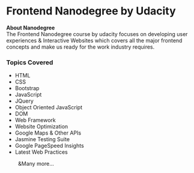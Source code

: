 <h1>Frontend Nanodegree by Udacity</h1>
<b>About Nanodegree</b><br>
The Frontend Nanodegree course by udacity focuses on developing user experiences & Interactive Websites which covers all the major frontend concepts and make us ready for the work industry requires.
<h3>Topics Covered</h3>
<ul>
<li>HTML</li>
<li>CSS</li>
<li>Bootstrap</li>
<li>JavaScript</li>
<li>JQuery</li>
<li>Object Oriented JavaScript</li>
<li>DOM</li>
<li>Web Framework</li>
<li>Website Optimization</li>
<li>Google Maps & Other APIs</li>
<li>Jasmine Testing Suite</li>
<li>Google PageSpeed Insights</li>
<li>Latest Web Practices</li>
</ul>
&nbsp;&nbsp;&nbsp;&nbsp;&nbsp;&nbsp;&nbsp;&nbsp;&Many more...

